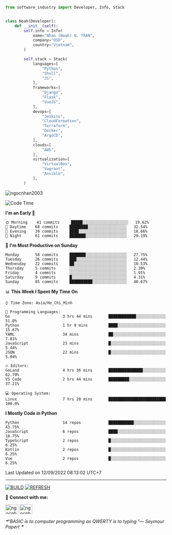 ```python
from software_industry import Developer, Info, Stack


class Noah(Developer):
    def __init__(self):
        self.info = Info(
            name="Nhan (Noah) N. TRAN",
            company="OSD",
            country="Vietnam",
        )

        self.stack = Stack(
            languages=[
                "Python",
                "Shell",
                "JS",
            ],
            frameworks=[
                "Django",
                "Flask",
                "VueJS",
            ],
            devops=[
                "Jenkins",
                "CloudFormation",
                "Terraform",
                "Docker",
                "ArgoCD",
            ],
            clouds=[
                "AWS",
            ],
            virtualization=[
                "VirtualBox",
                "Vagrant",
                "Ansible",
            ],
        )
```
<img src="https://komarev.com/ghpvc/?username=ngocnhan2003&label=Profile%20views&color=0e75b6&style=flat" alt="ngocnhan2003" /> 

<!--START_SECTION:waka-->
![Code Time](http://img.shields.io/badge/Code%20Time-486%20hrs%2035%20mins-blue)

**I'm an Early 🐤** 

```text
🌞 Morning    41 commits     █████░░░░░░░░░░░░░░░░░░░░   19.62% 
🌆 Daytime    68 commits     ████████░░░░░░░░░░░░░░░░░   32.54% 
🌃 Evening    39 commits     ████░░░░░░░░░░░░░░░░░░░░░   18.66% 
🌙 Night      61 commits     ███████░░░░░░░░░░░░░░░░░░   29.19%

```
📅 **I'm Most Productive on Sunday** 

```text
Monday       58 commits     ███████░░░░░░░░░░░░░░░░░░   27.75% 
Tuesday      26 commits     ███░░░░░░░░░░░░░░░░░░░░░░   12.44% 
Wednesday    22 commits     ██░░░░░░░░░░░░░░░░░░░░░░░   10.53% 
Thursday     5 commits      ░░░░░░░░░░░░░░░░░░░░░░░░░   2.39% 
Friday       4 commits      ░░░░░░░░░░░░░░░░░░░░░░░░░   1.91% 
Saturday     9 commits      █░░░░░░░░░░░░░░░░░░░░░░░░   4.31% 
Sunday       85 commits     ██████████░░░░░░░░░░░░░░░   40.67%

```


📊 **This Week I Spent My Time On** 

```text
⌚︎ Time Zone: Asia/Ho_Chi_Minh

💬 Programming Languages: 
Go                       3 hrs 44 mins       ████████████░░░░░░░░░░░░░   51.0% 
Python                   1 hr 9 mins         ████░░░░░░░░░░░░░░░░░░░░░   15.67% 
YAML                     34 mins             ██░░░░░░░░░░░░░░░░░░░░░░░   7.81% 
JavaScript               23 mins             █░░░░░░░░░░░░░░░░░░░░░░░░   5.44% 
JSON                     22 mins             █░░░░░░░░░░░░░░░░░░░░░░░░   5.04%

🔥 Editors: 
GoLand                   4 hrs 36 mins       ███████████████░░░░░░░░░░   62.79% 
VS Code                  2 hrs 44 mins       █████████░░░░░░░░░░░░░░░░   37.21%

💻 Operating System: 
Linux                    7 hrs 20 mins       █████████████████████████   100.0%

```

**I Mostly Code in Python** 

```text
Python                   14 repos            ███████████░░░░░░░░░░░░░░   43.75% 
JavaScript               6 repos             ████░░░░░░░░░░░░░░░░░░░░░   18.75% 
TypeScript               2 repos             █░░░░░░░░░░░░░░░░░░░░░░░░   6.25% 
Kotlin                   2 repos             █░░░░░░░░░░░░░░░░░░░░░░░░   6.25% 
Vue                      2 repos             █░░░░░░░░░░░░░░░░░░░░░░░░   6.25%

```



 Last Updated on 12/09/2022 08:13:02 UTC+7
<!--END_SECTION:waka-->

<hr>

[![BUILD](https://github.com/ngocnhan2003/ngocnhan2003/actions/workflows/001_build.yml/badge.svg)](https://github.com/ngocnhan2003/ngocnhan2003/actions/workflows/001_build.yml)
[![REFRESH](https://github.com/ngocnhan2003/ngocnhan2003/actions/workflows/002_refresh.yml/badge.svg)](https://github.com/ngocnhan2003/ngocnhan2003/actions/workflows/002_refresh.yml)

🔗 **Connect with me:**

<a href="https://linkedin.com/in/ngocnhan2003" target="blank"><img align="center" src="https://raw.githubusercontent.com/rahuldkjain/github-profile-readme-generator/master/src/images/icons/Social/linked-in-alt.svg" alt="ngocnhan2003" height="30" width="40" /></a>
<a href="https://instagram.com/ngocnhan2003" target="blank"><img align="center" src="https://raw.githubusercontent.com/rahuldkjain/github-profile-readme-generator/master/src/images/icons/Social/instagram.svg" alt="ngocnhan2003" height="30" width="40" /></a>


<!--STARTS_HERE_QUOTE_README-->
<i>❝“BASIC is to computer programming as QWERTY is to typing.”— Seymour Papert   ❞</i>
<!--ENDS_HERE_QUOTE_README-->